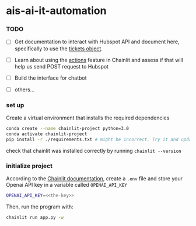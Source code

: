 # ais-ai-it-automation

### TODO

- [ ] Get documentation to interact with Hubspot API and document here, specifically to use the [tickets object](https://developers.hubspot.com/docs/reference/api/crm/objects/tickets).
- [ ] Learn about using the [actions](https://docs.chainlit.io/concepts/action) feature in Chainlit and assess if that will help us send POST request to Hubspot
- [ ] Build the interface for chatbot
- [ ] others...



### set up

Create a virtual environment that installs the required dependencies

```sh
conda create --name chainlit-project python=3.0
conda activate chainlit-project
pip install -r ./requirements.txt # might be incorrect. Try it and update readme if needed!
```

check that chainlit was installed correctly by running `chainlit --version`

### initialize project

According to the [Chainlit documentation](https://docs.chainlit.io/integrations/openai), create a `.env` file and store your Openai API key in a variable called `OPENAI_API_KEY`

```sh
OPENAI_API_KEY=<<the-key>>
```

Then, run the program with:

```sh
chainlit run app.py -w
```


